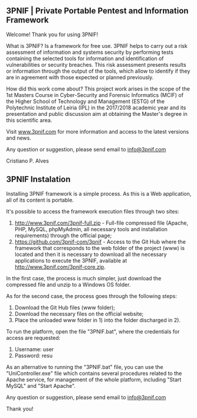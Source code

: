 
3PNIF | Private Portable Pentest and Information Framework
----------------------------------------------------------

Welcome!
Thank you for using 3PNIF! 

What is 3PNIF?
Is a framework for free use.
3PNIF helps to carry out a risk assessment of information and systems security by performing tests containing the selected tools for information and identification of vulnerabilities or security breaches. This risk assessment presents results or information through the output of the tools, which allow to identify if they are in agreement with those expected or planned previously. 

How did this work come about?
This project work arises in the scope of the 1st Masters Course in Cyber-Security and Forensic Informatics (MCIF) of the Higher School of Technology and Management (ESTG) of the Polytechnic Institute of Leiria (IPL) in the 2017/2018 academic year and its presentation and public discussion aim at obtaining the Master's degree in this scientific area. 

Visit www.3pnif.com for more information and access to the latest versions and news.

Any question or suggestion, please send email to info@3pnif.com

Cristiano P. Alves 


3PNIF Instalation
-----------------

Installing 3PNIF framework is a simple process. As this is a Web application, all of its content is portable.

It's possible to access the framework execution files through two sites:
1) http://www.3pnif.com/3pnif-full.zip - Full-file compressed file (Apache, PHP, MySQL, phpMyAdmin, all necessary tools and installation requirements) through the official page;
2) https://github.com/3pnif-com/3pnif - Access to the Git Hub where the framework that corresponds to the web folder of the project (www) is located and then it is necessary to download all the necessary applications to execute the 3PNIF, available at http://www.3pnif.com/3pnif-core.zip.

In the first case, the process is much simpler, just download the compressed file and unzip to a Windows OS folder.

As for the second case, the process goes through the following steps:
1) Download the Git Hub files (www folder);
2) Download the necessary files on the official website;
3) Place the unloaded www folder in 1) into the folder discharged in 2).

To run the platform, open the file "3PNIF.bat", where the credentials for access are requested:
1) Username: user
2) Password: resu

As an alternative to running the "3PNIF.bat" file, you can use the "UniController.exe" file which contains several procedures related to the Apache service, for management of the whole platform, including "Start MySQL" and "Start Apache".

Any question or suggestion, please send email to info@3pnif.com

Thank you!
